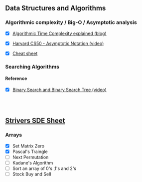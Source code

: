 ## Data Structures and Algorithms

### Algorithmic complexity / Big-O / Asymptotic analysis

- [X] [Algorithmic Time Complexity explained (blog)](https://devopedia.org/algorithmic-complexity#:~:text=Algorithmic%20complexity%20is%20a%20measure,asymptotically%20as%20n%20approaches%20infinity)
- [X] [Harvard CS50 - Asymptotic Notation (video)](https://www.youtube.com/watch?v=iOq5kSKqeR4)
- [X] [Cheat sheet](http://bigocheatsheet.com/)


### Searching Algorithms

#### Reference 
- [X] [Binary Search and Binary Search Tree (video)](https://www.youtube.com/watch?v=D5SrAga1pno)

<br><br>
## [Strivers SDE Sheet](https://takeuforward.org/interviews/strivers-sde-sheet-top-coding-interview-problems/)

### Arrays 
- [X] Set Matrix Zero
- [X] Pascal's Traingle
- [ ] Next Permutation
- [ ] Kadane's Algorithm
- [ ] Sort an array of 0's ,1's and 2's
- [ ] Stock Buy and Sell

